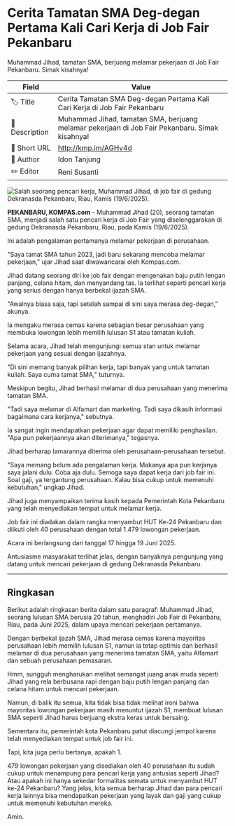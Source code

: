 # Cerita Tamatan SMA Deg-degan Pertama Kali Cari Kerja di Job Fair Pekanbaru

Muhammad Jihad, tamatan SMA, berjuang melamar pekerjaan di Job Fair Pekanbaru. Simak kisahnya!

| Field         | Value                                                       |
|---------------|-------------------------------------------------------------|
| 🏷️ Title       | Cerita Tamatan SMA Deg-degan Pertama Kali Cari Kerja di Job Fair Pekanbaru |
| 📝 Description | Muhammad Jihad, tamatan SMA, berjuang melamar pekerjaan di Job Fair Pekanbaru. Simak kisahnya! |
| 🔗 Short URL   | http://kmp.im/AGHv4d |
| 👤 Author      | Idon Tanjung |
| ✏️ Editor      | Reni Susanti |

![Salah seorang pencari kerja, Muhammad Jihad, di job fair di gedung Dekranasda Pekanbaru, Riau, Kamis (19/6/2025).](https://asset.kompas.com/crops/nJax11NWJSOyx3GNCZQofHhZoZc=/0x0:0x0/750x500/data/photo/2025/06/19/68541e4c65115.jpg)

**PEKANBARU, KOMPAS.com** - Muhammad Jihad (20), seorang tamatan SMA, menjadi salah satu pencari kerja di Job Fair yang diselenggarakan di gedung Dekranasda Pekanbaru, Riau, pada Kamis (19/6/2025).

Ini adalah pengalaman pertamanya melamar pekerjaan di perusahaan.

\"Saya tamat SMA tahun 2023, jadi baru sekarang mencoba melamar pekerjaan,\" ujar Jihad saat diwawancarai oleh Kompas.com.

Jihad datang seorang diri ke job fair dengan mengenakan baju putih lengan panjang, celana hitam, dan menyandang tas. Ia terlihat seperti pencari kerja yang serius dengan hanya berbekal ijazah SMA.

\"Awalnya biasa saja, tapi setelah sampai di sini saya merasa deg-degan,\" akunya.

Ia mengaku merasa cemas karena sebagian besar perusahaan yang membuka lowongan lebih memilih lulusan S1 atau tamatan kuliah.

Selama acara, Jihad telah mengunjungi semua stan untuk melamar pekerjaan yang sesuai dengan ijazahnya.

\"Di sini memang banyak pilihan kerja, tapi banyak yang untuk tamatan kuliah. Saya cuma tamat SMA,\" tuturnya.

Meskipun begitu, Jihad berhasil melamar di dua perusahaan yang menerima tamatan SMA.

\"Tadi saya melamar di Alfamart dan marketing. Tadi saya dikasih informasi bagaimana cara kerjanya,\" sebutnya.

Ia sangat ingin mendapatkan pekerjaan agar dapat memiliki penghasilan. \"Apa pun pekerjaannya akan diterimanya,\" tegasnya.

Jihad berharap lamarannya diterima oleh perusahaan-perusahaan tersebut.

\"Saya memang belum ada pengalaman kerja. Makanya apa pun kerjanya saya jalani dulu. Coba aja dulu. Semoga saya dapat kerja dari job fair ini. Soal gaji, ya tergantung perusahaan. Kalau bisa cukup untuk memenuhi kebutuhan,\" ungkap Jihad.

Jihad juga menyampaikan terima kasih kepada Pemerintah Kota Pekanbaru yang telah menyediakan tempat untuk melamar kerja.

Job fair ini diadakan dalam rangka menyambut HUT Ke-24 Pekanbaru dan diikuti oleh 40 perusahaan dengan total 1.479 lowongan pekerjaan.

Acara ini berlangsung dari tanggal 17 hingga 19 Juni 2025.

Antusiasme masyarakat terlihat jelas, dengan banyaknya pengunjung yang datang untuk mencari pekerjaan di gedung Dekranasda Pekanbaru.

---
## Ringkasan

Berikut adalah ringkasan berita dalam satu paragraf: Muhammad Jihad, seorang lulusan SMA berusia 20 tahun, menghadiri Job Fair di Pekanbaru, Riau, pada Juni 2025, dalam upaya mencari pekerjaan pertamanya.

 Dengan berbekal ijazah SMA, Jihad merasa cemas karena mayoritas perusahaan lebih memilih lulusan S1, namun ia tetap optimis dan berhasil melamar di dua perusahaan yang menerima tamatan SMA, yaitu Alfamart dan sebuah perusahaan pemasaran.



Hmm, sungguh mengharukan melihat semangat juang anak muda seperti Jihad yang rela berbusana rapi dengan baju putih lengan panjang dan celana hitam untuk mencari pekerjaan.

 Namun, di balik itu semua, kita tidak bisa tidak melihat ironi bahwa mayoritas lowongan pekerjaan masih menuntut ijazah S1, membuat lulusan SMA seperti Jihad harus berjuang ekstra keras untuk bersaing.

 Sementara itu, pemerintah kota Pekanbaru patut diacungi jempol karena telah menyediakan tempat untuk job fair ini.

 Tapi, kita juga perlu bertanya, apakah 1.

479 lowongan pekerjaan yang disediakan oleh 40 perusahaan itu sudah cukup untuk menampung para pencari kerja yang antusias seperti Jihad? Atau apakah ini hanya sekedar formalitas semata untuk menyambut HUT ke-24 Pekanbaru? Yang jelas, kita semua berharap Jihad dan para pencari kerja lainnya bisa mendapatkan pekerjaan yang layak dan gaji yang cukup untuk memenuhi kebutuhan mereka.

 Amin.
